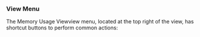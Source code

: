 ### View Menu

The Memory Usage Viewview menu, located at the top right of the view, has shortcut buttons to perform common actions: